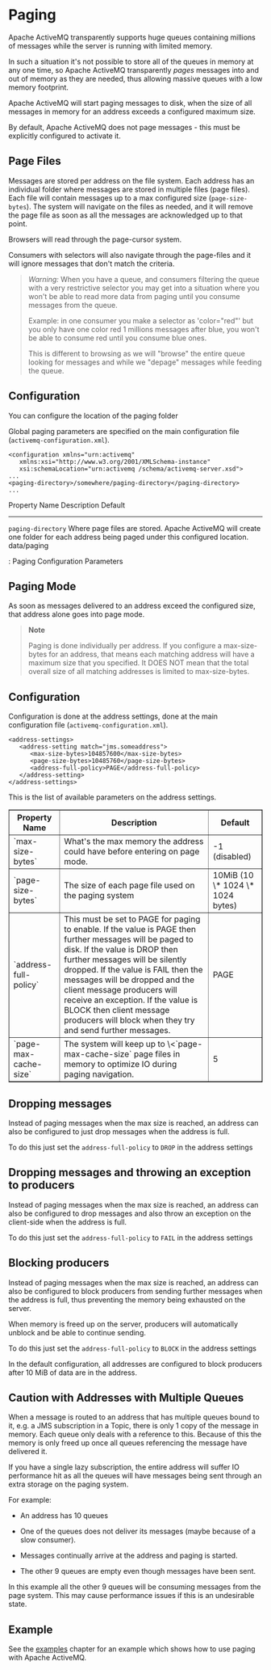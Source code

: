 # Paging

Apache ActiveMQ transparently supports huge queues containing millions of
messages while the server is running with limited memory.

In such a situation it's not possible to store all of the queues in
memory at any one time, so Apache ActiveMQ transparently *pages* messages into
and out of memory as they are needed, thus allowing massive queues with
a low memory footprint.

Apache ActiveMQ will start paging messages to disk, when the size of all
messages in memory for an address exceeds a configured maximum size.

By default, Apache ActiveMQ does not page messages - this must be explicitly
configured to activate it.

## Page Files

Messages are stored per address on the file system. Each address has an
individual folder where messages are stored in multiple files (page
files). Each file will contain messages up to a max configured size
(`page-size-bytes`). The system will navigate on the files as needed,
and it will remove the page file as soon as all the messages are
acknowledged up to that point.

Browsers will read through the page-cursor system.

Consumers with selectors will also navigate through the page-files and it will ignore messages that don't match the criteria.
> *Warning:*
> When you have a queue, and consumers filtering the queue with a very restrictive selector you may get into a situation where you won't be able to read more data from paging until you consume messages from the queue.
>
> Example: in one consumer you make a selector as 'color="red"'
> but you only have one color red 1 millions messages after blue, you won't be able to consume red until you consume blue ones.
>
> This is different to browsing as we will "browse" the entire queue looking for messages and while we "depage" messages while feeding the queue.



## Configuration

You can configure the location of the paging folder

Global paging parameters are specified on the main configuration file
(`activemq-configuration.xml`).

    <configuration xmlns="urn:activemq"
       xmlns:xsi="http://www.w3.org/2001/XMLSchema-instance"
       xsi:schemaLocation="urn:activemq /schema/activemq-server.xsd">
    ...
    <paging-directory>/somewhere/paging-directory</paging-directory>
    ...

  Property Name        Description                                                                                                                 Default
  -------------------- --------------------------------------------------------------------------------------------------------------------------- -------------
  `paging-directory`   Where page files are stored. Apache ActiveMQ will create one folder for each address being paged under this configured location.   data/paging

  : Paging Configuration Parameters

## Paging Mode

As soon as messages delivered to an address exceed the configured size,
that address alone goes into page mode.

> **Note**
>
> Paging is done individually per address. If you configure a
> max-size-bytes for an address, that means each matching address will
> have a maximum size that you specified. It DOES NOT mean that the
> total overall size of all matching addresses is limited to
> max-size-bytes.

## Configuration

Configuration is done at the address settings, done at the main
configuration file (`activemq-configuration.xml`).

    <address-settings>
       <address-setting match="jms.someaddress">
          <max-size-bytes>104857600</max-size-bytes>
          <page-size-bytes>10485760</page-size-bytes>
          <address-full-policy>PAGE</address-full-policy>
       </address-setting>
    </address-settings>

This is the list of available parameters on the address settings.

<table summary="Server Configuration" border="1">
    <colgroup>
        <col/>
        <col/>
        <col/>
    </colgroup>
    <thead>
    <tr>
        <th>Property Name</th>
        <th>Description</th>
        <th>Default</th>
    </tr>
    </thead>
    <tbody>
    <tr>
        <td>`max-size-bytes`</td>
        <td>What's the max memory the address could have before entering on page mode.</td>
        <td>-1 (disabled)</td>
    </tr>
    <tr>
        <td>`page-size-bytes`</td>
        <td>The size of each page file used on the paging system</td>
        <td>10MiB (10 \* 1024 \* 1024 bytes)</td>
    </tr>
    <tr>
        <td>`address-full-policy`</td>
        <td>This must be set to PAGE for paging to enable. If the value is PAGE then further messages will be paged to disk. If the value is DROP then further messages will be silently dropped. If the value is FAIL then the messages will be dropped and the client message producers will receive an exception. If the value is BLOCK then client message producers will block when they try and send further messages.</td>
        <td>PAGE</td>
    </tr>
    <tr>
        <td>`page-max-cache-size`</td>
        <td>The system will keep up to \<`page-max-cache-size` page files in memory to optimize IO during paging navigation.</td>
        <td>5</td>
    </tr>
    </tbody>
</table>

## Dropping messages

Instead of paging messages when the max size is reached, an address can
also be configured to just drop messages when the address is full.

To do this just set the `address-full-policy` to `DROP` in the address
settings

## Dropping messages and throwing an exception to producers

Instead of paging messages when the max size is reached, an address can
also be configured to drop messages and also throw an exception on the
client-side when the address is full.

To do this just set the `address-full-policy` to `FAIL` in the address
settings

## Blocking producers

Instead of paging messages when the max size is reached, an address can
also be configured to block producers from sending further messages when
the address is full, thus preventing the memory being exhausted on the
server.

When memory is freed up on the server, producers will automatically
unblock and be able to continue sending.

To do this just set the `address-full-policy` to `BLOCK` in the address
settings

In the default configuration, all addresses are configured to block
producers after 10 MiB of data are in the address.

## Caution with Addresses with Multiple Queues

When a message is routed to an address that has multiple queues bound to
it, e.g. a JMS subscription in a Topic, there is only 1 copy of the
message in memory. Each queue only deals with a reference to this.
Because of this the memory is only freed up once all queues referencing
the message have delivered it.

If you have a single lazy subscription, the entire address will suffer
IO performance hit as all the queues will have messages being sent
through an extra storage on the paging system.

For example:

-   An address has 10 queues

-   One of the queues does not deliver its messages (maybe because of a
    slow consumer).

-   Messages continually arrive at the address and paging is started.

-   The other 9 queues are empty even though messages have been sent.

In this example all the other 9 queues will be consuming messages from
the page system. This may cause performance issues if this is an
undesirable state.

## Example

See the [examples](examples.md) chapter for an example which shows how to use paging with Apache ActiveMQ.
